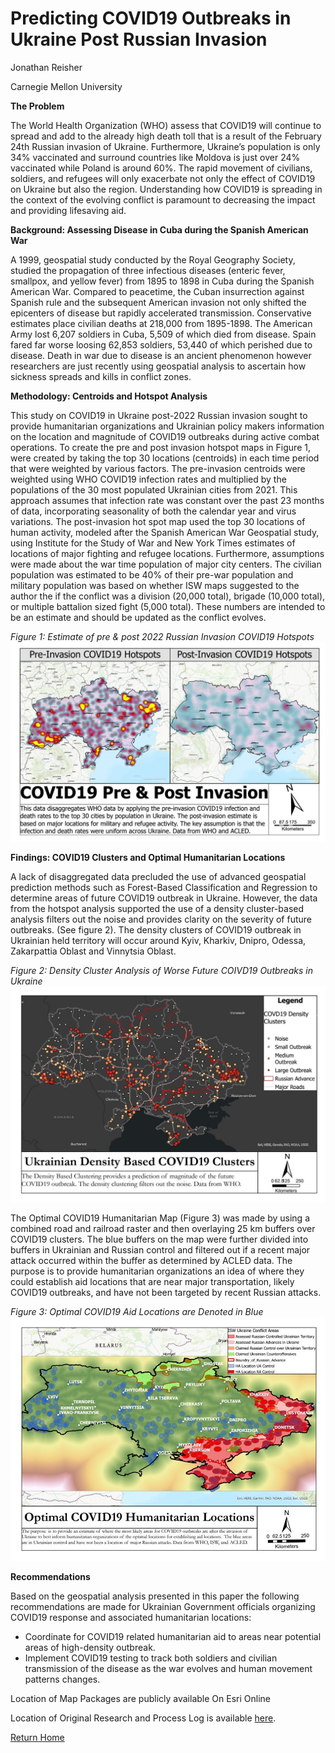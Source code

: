 

# Predicting COVID19 Outbreaks in Ukraine Post Russian Invasion 

 Jonathan Reisher
 
 Carnegie Mellon University
                                              

**The Problem**

The World Health Organization (WHO) assess that COVID19 will continue to spread and add to the already high death toll that is a result of the February 24th Russian invasion of Ukraine.  Furthermore, Ukraine’s population is only 34% vaccinated and surround countries like Moldova is just over 24% vaccinated while Poland is around 60%.  The rapid movement of civilians, soldiers, and refugees will only exacerbate not only the effect of COVID19 on Ukraine but also the region. Understanding how COVID19 is spreading in the context of the evolving conflict is paramount to decreasing the impact and providing lifesaving aid. 

**Background: Assessing Disease in Cuba during the Spanish American War**

A 1999, geospatial study conducted by the Royal Geography Society, studied the propagation of three infectious diseases (enteric fever, smallpox, and yellow fever) from 1895 to 1898 in Cuba during the Spanish American War.  Compared to peacetime, the Cuban insurrection against Spanish rule and the subsequent American invasion not only shifted the epicenters of disease but rapidly accelerated transmission.  Conservative estimates place civilian deaths at 218,000 from 1895-1898.  The American Army lost 6,207 soldiers in Cuba, 5,509 of which died from disease. Spain fared far worse loosing 62,853 soldiers, 53,440 of which perished due to disease.  Death in war due to disease is an ancient phenomenon however researchers are just recently using geospatial analysis to ascertain how sickness spreads and kills in conflict zones. 

**Methodology: Centroids and Hotspot Analysis**

This study on COVID19 in Ukraine post-2022 Russian invasion sought to provide humanitarian organizations and Ukrainian policy makers information on the location and magnitude of COVID19 outbreaks during active combat operations. To create the pre and post invasion hotspot maps in Figure 1, were created by taking the top 30 locations (centroids) in each time period that were weighted by various factors. The pre-invasion centroids were weighted using WHO COVID19 infection rates and multiplied by the populations of the 30 most populated Ukrainian cities from 2021.  This approach assumes that infection rate was constant over the past 23 months of data, incorporating seasonality of both the calendar year and virus variations. The post-invasion hot spot map used the top 30 locations of human activity, modeled after the Spanish American War Geospatial study, using Institute for the Study of War and New York Times estimates of locations of major fighting and refugee locations.  Furthermore, assumptions were made about the war time population of major city centers. The civilian population was estimated to be 40% of their pre-war population and military population was based on whether ISW maps suggested to the author the if the conflict was a division (20,000 total), brigade (10,000 total), or multiple battalion sized fight (5,000 total). These numbers are intended to be an estimate and should be updated as the conflict evolves.

 
   _Figure 1: Estimate of pre & post 2022 Russian Invasion COVID19 Hotspots_
  ![COVID Hotspots](/Pictures/COVID.jpg)
    
**Findings: COVID19 Clusters and Optimal Humanitarian Locations**

A lack of disaggregated data precluded the use of advanced geospatial prediction methods such as Forest-Based Classification and Regression to determine areas of future COVID19 outbreak in Ukraine. However, the data from the hotspot analysis supported the use of a density cluster-based analysis filters out the noise and provides clarity on the severity of future outbreaks. (See figure 2). The density clusters of COVID19 outbreak in Ukrainian held territory will occur around Kyiv, Kharkiv, Dnipro, Odessa, Zakarpattia Oblast and Vinnytsia Oblast. 

_Figure 2: Density Cluster Analysis of Worse Future COIVD19 Outbreaks in Ukraine_
![Density Clusters](/Pictures/Clusters.jpg)

The Optimal COVID19 Humanitarian Map (Figure 3) was made by using a combined road and railroad raster and then overlaying 25 km buffers over COVID19 clusters. The blue buffers on the map were further divided into buffers in Ukrainian and Russian control and filtered out if a recent major attack occurred within the buffer as determined by ACLED data.  The purpose is to provide humanitarian organizations an idea of where they could establish aid locations that are near major transportation, likely COVID19 outbreaks, and have not been targeted by recent Russian attacks. 

_Figure 3: Optimal COVID19 Aid Locations are Denoted in Blue_
![HA Locations](/Pictures/HA.jpg)

**Recommendations**
	
Based on the geospatial analysis presented in this paper the following recommendations are made for Ukrainian Government officials organizing COVID19 response and associated humanitarian locations:

* Coordinate for COVID19 related humanitarian aid to areas near potential areas of high-density outbreak.
* Implement COVID19 testing to track both soldiers and civilian transmission of the disease as the war evolves and human movement patterns changes.


Location of Map Packages are publicly available On Esri Online

Location of Original Research and Process Log is available [here](https://drive.google.com/drive/folders/1X3u7OzEkXFfGoG8fMCrUOGu44GkBk0YG?usp=sharing). 


[Return Home](README.md)

    
 
